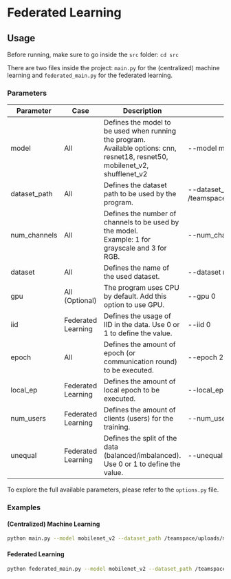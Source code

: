 # Federated Learning

## Usage

Before running, make sure to go inside the `src` folder: `cd src`

There are two files inside the project: `main.py` for the (centralized) machine learning and `federated_main.py` for the federated learning.

### Parameters

| Parameter    | Case               | Description                                                                                                                       | Example                                          |
|--------------|--------------------|-----------------------------------------------------------------------------------------------------------------------------------|--------------------------------------------------|
| model        | All                | Defines the model to be used when running the program.<br>Available options: cnn, resnet18, resnet50, mobilenet_v2, shufflenet_v2 | --model mobilenet_v2                             |
| dataset_path | All                | Defines the dataset path to be used by the program.                                                                               | --dataset_path /teamspace/uploads/malimg_dataset |
| num_channels | All                | Defines the number of channels to be used by the model.<br>Example: 1 for grayscale and 3 for RGB.                                | --num_channels 1                                 |
| dataset      | All                | Defines the name of the used dataset.                                                                                             | --dataset mallimg                                |
| gpu          | All (Optional)     | The program uses CPU by default. Add this option to use GPU.                                                                      | --gpu 0                                          |
| iid          | Federated Learning | Defines the usage of IID in the data. Use 0 or 1 to define the value.                                                             | --iid 0                                          |
| epoch        | All                | Defines the amount of epoch (or communication round) to be executed.                                                              | --epoch 20                                       |
| local_ep     | Federated Learning | Defines the amount of local epoch to be executed.                                                                                 | --local_ep 1                                     |
| num_users    | Federated Learning | Defines the amount of clients (users) for the training.                                                                           | --num_users 50                                   |
| unequal      | Federated Learning | Defines the split of the data (balanced/imbalanced). Use 0 or 1 to define the value.                                              | --unequal 1                                      |

To explore the full available parameters, please refer to the `options.py` file.

### Examples

#### (Centralized) Machine Learning

```bash
python main.py --model mobilenet_v2 --dataset_path /teamspace/uploads/malimg_dataset --num_channels 1 --dataset malimg --gpu 0 --epoch 20
```

#### Federated Learning

```bash
python federated_main.py --model mobilenet_v2 --dataset_path /teamspace/uploads/malimg_dataset --num_channels 1 --dataset malimg --gpu 0 --epoch 20 --local_ep 3 --num_users 50 --iid 0
```

